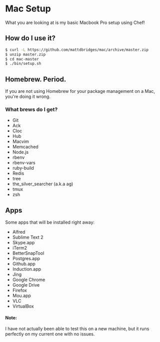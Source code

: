 # Mac Setup

What you are looking at is my basic Macbook Pro setup using Chef!

## How do I use it?

```bash
$ curl -L https://github.com/mattdbridges/mac/archive/master.zip
$ unzip master.zip
$ cd mac-master
$ ./bin/setup.sh
```

## Homebrew. Period.

If you are not using Homebrew for your package management on a Mac, you're doing it wrong.

### What brews do I get?

* Git
* Ack
* Cloc
* Hub
* Macvim
* Memcached
* Node.js
* rbenv
* rbenv-vars
* ruby-build
* Redis
* tree
* the_silver_searcher (a.k.a ag)
* tmux
* zsh

## Apps

Some apps that will be installed right away:

* Alfred
* Sublime Text 2
* Skype.app
* iTerm2
* BetterSnapTool
* Postgres.app
* Github.app
* Induction.app
* Jing
* Google Chrome
* Google Drive
* Firefox
* Mou.app
* VLC
* VirtualBox

#### Note:

I have not actually been able to test this on a new machine, but it runs perfectly on my current one with no issues.
